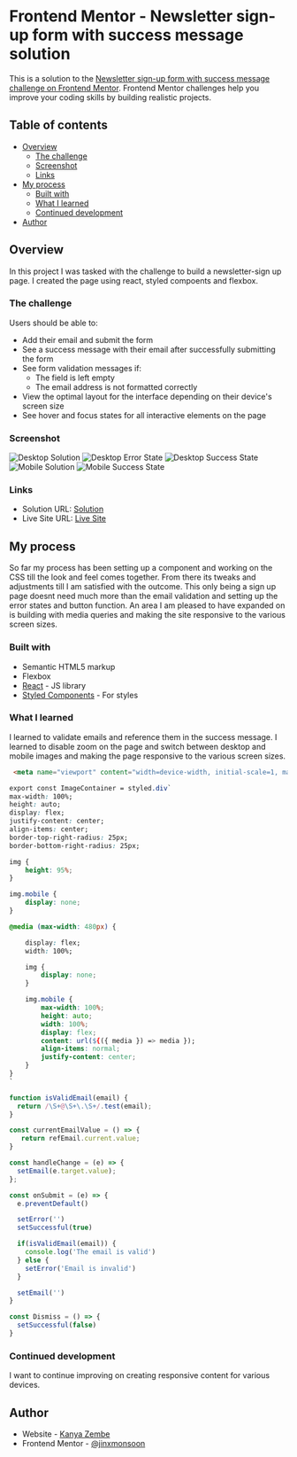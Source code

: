 # Frontend Mentor - Newsletter sign-up form with success message solution

This is a solution to the [Newsletter sign-up form with success message challenge on Frontend Mentor](https://www.frontendmentor.io/challenges/newsletter-signup-form-with-success-message-3FC1AZbNrv). Frontend Mentor challenges help you improve your coding skills by building realistic projects. 

## Table of contents

- [Overview](#overview)
  - [The challenge](#the-challenge)
  - [Screenshot](#screenshot)
  - [Links](#links)
- [My process](#my-process)
  - [Built with](#built-with)
  - [What I learned](#what-i-learned)
  - [Continued development](#continued-development)
- [Author](#author)

## Overview
In this project I was tasked with the challenge to build a newsletter-sign up page. I created the page using react, styled compoents and flexbox. 

### The challenge

Users should be able to:

- Add their email and submit the form
- See a success message with their email after successfully submitting the form
- See form validation messages if:
  - The field is left empty
  - The email address is not formatted correctly
- View the optimal layout for the interface depending on their device's screen size
- See hover and focus states for all interactive elements on the page

### Screenshot

![Desktop Solution](./src/images/Screenshots/Desktop%20Solution.png)
![Desktop Error State](./src/images/Screenshots/Desktop%20Solution%20Error%20state.png)
![Desktop Success State](./src/images/Screenshots/Desktop%20Success%20state.png)
![Mobile Solution](./src/images/Screenshots/Mobile%20Solution.png)
![Mobile Success State](./src/images/Screenshots/Mobile%20Success%20state.png)

### Links

- Solution URL: [Solution](https://github.com/zembezn/newsletter-sign-up)
- Live Site URL: [Live Site](https://newsletter-sign-up-zembezn.netlify.app/)

## My process
So far my process has been setting up a component and working on the CSS till the look and feel comes together. From there its tweaks and adjustments till I am satisfied with the outcome. This only being a sign up page doesnt need much more than the email validation and setting up the error states and button function. An area I am pleased to have expanded on is building with media queries and making the site responsive to the various screen sizes. 

### Built with

- Semantic HTML5 markup
- Flexbox
- [React](https://reactjs.org/) - JS library
- [Styled Components](https://styled-components.com/) - For styles

### What I learned

I learned to validate emails and reference them in the success message. I learned to disable zoom on the page and switch between desktop and mobile images and making the page responsive to the various screen sizes. 

```html
 <meta name="viewport" content="width=device-width, initial-scale=1, maximum-scale=1, user-scalable=no">
```
```css
export const ImageContainer = styled.div`
max-width: 100%;
height: auto;
display: flex;
justify-content: center;
align-items: center;
border-top-right-radius: 25px;
border-bottom-right-radius: 25px;

img {
    height: 95%;
}

img.mobile {
    display: none;
}

@media (max-width: 480px) {

    display: flex;
    width: 100%;

    img {
        display: none;
    }

    img.mobile {
        max-width: 100%;
        height: auto;
        width: 100%;
        display: flex;
        content: url(${({ media }) => media });
        align-items: normal;
        justify-content: center;
    }
}
`
```
```js
function isValidEmail(email) {
  return /\S+@\S+\.\S+/.test(email);
}

const currentEmailValue = () => {
   return refEmail.current.value;
}

const handleChange = (e) => {
  setEmail(e.target.value);
};

const onSubmit = (e) => {
  e.preventDefault()

  setError('')
  setSuccessful(true)

  if(isValidEmail(email)) {
    console.log('The email is valid')
  } else {
    setError('Email is invalid')
  }

  setEmail('')
}

const Dismiss = () => {
  setSuccessful(false)
} 
```

### Continued development

I want to continue improving on creating responsive content for various devices. 

## Author

- Website - [Kanya Zembe](https://github.com/zembezn)
- Frontend Mentor - [@jinxmonsoon](https://www.frontendmentor.io/profile/jinxmonsoon)